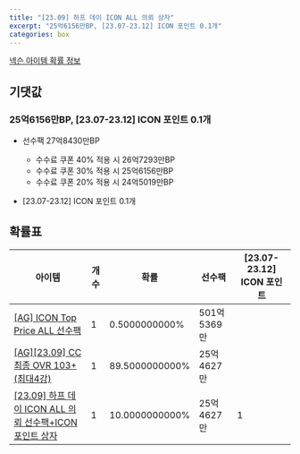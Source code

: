 ```yaml
---
title: "[23.09] 하프 데이 ICON ALL 의뢰 상자"
excerpt: "25억6156만BP, [23.07-23.12] ICON 포인트 0.1개"
categories: box
---
```

[넥슨 아이템 확률 정보](http://iteminfo.nexon.com/probability/fo4?sn=7250)

## 기댓값
### 25억6156만BP, [23.07-23.12] ICON 포인트 0.1개
- 선수팩 27억8430만BP
  - 수수료 쿠폰 40% 적용 시 26억7293만BP
  - 수수료 쿠폰 30% 적용 시 25억6156만BP
  - 수수료 쿠폰 20% 적용 시 24억5019만BP

- [23.07-23.12] ICON 포인트 0.1개

## 확률표

|아이템|개수|확률|선수팩|[23.07-23.12] ICON 포인트|
|---|---|---|---|---|
|[[AG] ICON Top Price ALL 선수팩](/player/5724)|1|0.5000000000%|501억5369만||
|[[AG][23.09] CC 최종 OVR 103+ (최대4강)](/player/7239)|1|89.5000000000%|25억4627만||
|[[23.09] 하프 데이 ICON ALL 의뢰 선수팩+ICON 포인트 상자](/box/7254)|1|10.0000000000%|25억4627만|1|

